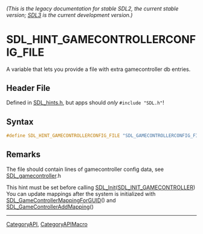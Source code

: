 ###### (This is the legacy documentation for stable SDL2, the current stable version; [SDL3](https://wiki.libsdl.org/SDL3/) is the current development version.)
# SDL_HINT_GAMECONTROLLERCONFIG_FILE

A variable that lets you provide a file with extra gamecontroller db entries.

## Header File

Defined in [SDL_hints.h](https://github.com/libsdl-org/SDL/blob/SDL2/include/SDL_hints.h), but apps should _only_ `#include "SDL.h"`!

## Syntax

```c
#define SDL_HINT_GAMECONTROLLERCONFIG_FILE "SDL_GAMECONTROLLERCONFIG_FILE"
```

## Remarks

The file should contain lines of gamecontroller config data, see
[SDL_gamecontroller](SDL_gamecontroller).h

This hint must be set before calling
[SDL_Init](SDL_Init)([SDL_INIT_GAMECONTROLLER](SDL_INIT_GAMECONTROLLER))
You can update mappings after the system is initialized with
[SDL_GameControllerMappingForGUID](SDL_GameControllerMappingForGUID)() and
[SDL_GameControllerAddMapping](SDL_GameControllerAddMapping)()

----
[CategoryAPI](CategoryAPI), [CategoryAPIMacro](CategoryAPIMacro)


